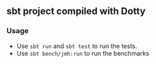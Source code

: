 ## sbt project compiled with Dotty

### Usage

* Use `sbt run` and `sbt test` to run the tests.
* Use `sbt bench/jmh:run` to run the benchmarks